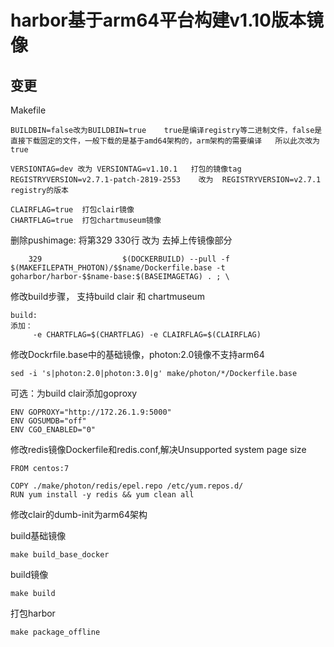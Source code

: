# harbor基于arm64平台构建v1.10版本镜像

## 变更

Makefile

```
BUILDBIN=false改为BUILDBIN=true    true是编译registry等二进制文件，false是直接下载固定的文件，一般下载的是基于amd64架构的，arm架构的需要编译   所以此次改为true
```

```
VERSIONTAG=dev 改为 VERSIONTAG=v1.10.1   打包的镜像tag
REGISTRYVERSION=v2.7.1-patch-2819-2553    改为  REGISTRYVERSION=v2.7.1  registry的版本
```

```
CLAIRFLAG=true  打包clair镜像
CHARTFLAG=true  打包chartmuseum镜像
```

删除pushimage: 将第329 330行   改为  去掉上传镜像部分

```
    329                  $(DOCKERBUILD) --pull -f $(MAKEFILEPATH_PHOTON)/$$name/Dockerfile.base -t goharbor/harbor-$$name-base:$(BASEIMAGETAG) . ; \
```

修改build步骤， 支持build clair 和 chartmuseum

```
build:
添加：
	 -e CHARTFLAG=$(CHARTFLAG) -e CLAIRFLAG=$(CLAIRFLAG)
```

修改Dockrfile.base中的基础镜像，photon:2.0镜像不支持arm64

```
sed -i 's|photon:2.0|photon:3.0|g' make/photon/*/Dockerfile.base
```

可选：为build clair添加goproxy

```
ENV GOPROXY="http://172.26.1.9:5000"
ENV GOSUMDB="off"
ENV CGO_ENABLED="0"
```

修改redis镜像Dockerfile和redis.conf,解决Unsupported system page size

```
FROM centos:7

COPY ./make/photon/redis/epel.repo /etc/yum.repos.d/
RUN yum install -y redis && yum clean all

```

修改clair的dumb-init为arm64架构



build基础镜像

```
make build_base_docker
```

build镜像

```
make build
```

打包harbor  

```
make package_offline
```



